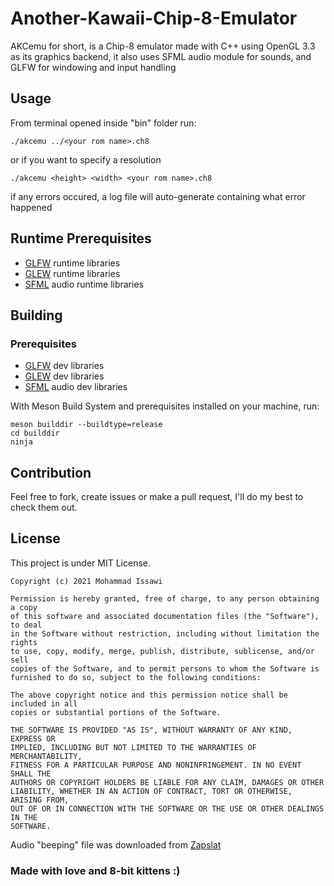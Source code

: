 # Another-Kawaii-Chip-8-Emulator
AKCemu for short, is a Chip-8 emulator made with C++ using OpenGL 3.3 as its graphics backend, it also uses SFML audio module for sounds, and GLFW for windowing and input handling
## Usage
From terminal opened inside "bin" folder run:
```
./akcemu ../<your rom name>.ch8
```
or if you want to specify a resolution
```
./akcemu <height> <width> <your rom name>.ch8
```
if any errors occured, a log file will auto-generate containing what error happened
## Runtime Prerequisites
- [GLFW](https://www.glfw.org/) runtime libraries
- [GLEW](http://glew.sourceforge.net/) runtime libraries
- [SFML](https://www.sfml-dev.org/) audio runtime libraries
## Building
### Prerequisites
- [GLFW](https://www.glfw.org/) dev libraries
- [GLEW](http://glew.sourceforge.net/) dev libraries
- [SFML](https://www.sfml-dev.org/) audio dev libraries

With Meson Build System and prerequisites installed on your machine, run:
```
meson builddir --buildtype=release
cd builddir
ninja
```
## Contribution
Feel free to fork, create issues or make a pull request, I'll do my best to check them out.
## License
This project is under MIT License.
```
Copyright (c) 2021 Mohammad Issawi

Permission is hereby granted, free of charge, to any person obtaining a copy
of this software and associated documentation files (the "Software"), to deal
in the Software without restriction, including without limitation the rights
to use, copy, modify, merge, publish, distribute, sublicense, and/or sell
copies of the Software, and to permit persons to whom the Software is
furnished to do so, subject to the following conditions:

The above copyright notice and this permission notice shall be included in all
copies or substantial portions of the Software.

THE SOFTWARE IS PROVIDED "AS IS", WITHOUT WARRANTY OF ANY KIND, EXPRESS OR
IMPLIED, INCLUDING BUT NOT LIMITED TO THE WARRANTIES OF MERCHANTABILITY,
FITNESS FOR A PARTICULAR PURPOSE AND NONINFRINGEMENT. IN NO EVENT SHALL THE
AUTHORS OR COPYRIGHT HOLDERS BE LIABLE FOR ANY CLAIM, DAMAGES OR OTHER
LIABILITY, WHETHER IN AN ACTION OF CONTRACT, TORT OR OTHERWISE, ARISING FROM,
OUT OF OR IN CONNECTION WITH THE SOFTWARE OR THE USE OR OTHER DEALINGS IN THE
SOFTWARE.
```
Audio "beeping" file was downloaded from [Zapslat](https://www.zapsplat.com/)
### Made with love and 8-bit kittens :)
